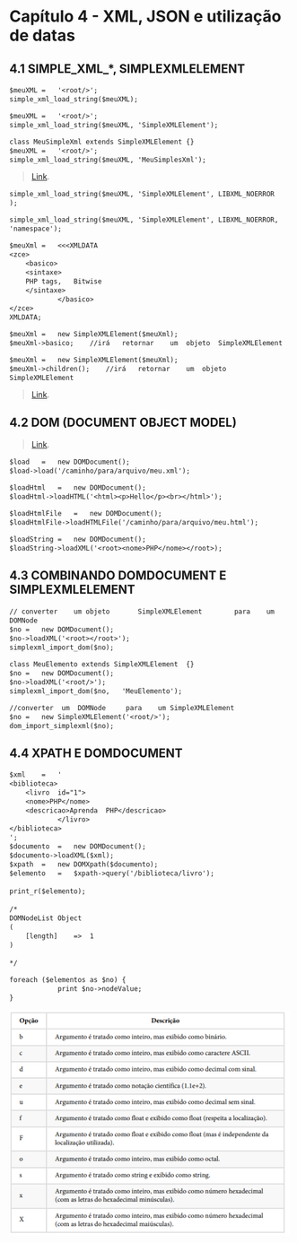 # Capítulo 4 - 	XML,	JSON	e	utilização	de	datas

## 4.1	SIMPLE_XML_*,	SIMPLEXMLELEMENT

``` 
$meuXML	=	'<root/>';
simple_xml_load_string($meuXML);
```

``` 
$meuXML	=	'<root/>';
simple_xml_load_string($meuXML,	'SimpleXMLElement');
```

``` 
class MeuSimpleXml extends SimpleXMLElement	{}
$meuXML	=	'<root/>';
simple_xml_load_string($meuXML,	'MeuSimplesXml');
```

> [Link](http://php.net/manual/pt_BR/libxml.constants.php).

``` 
simple_xml_load_string($meuXML,	'SimpleXMLElement',	LIBXML_NOERROR
);
``` 

``` 
simple_xml_load_string($meuXML,	'SimpleXMLElement',	LIBXML_NOERROR,	'namespace');
``` 

``` 
$meuXml	=	<<<XMLDATA
<zce>
	<basico>
	<sintaxe>
	PHP	tags,	Bitwise
	</sintaxe>
			</basico>
</zce>
XMLDATA;
``` 

``` 
$meuXml	=	new	SimpleXMLElement($meuXml);
$meuXml->basico;	//irá	retornar	um	objeto	SimpleXMLElement
``` 

``` 
$meuXml	=	new	SimpleXMLElement($meuXml);
$meuXml->children();	//irá	retornar	um	objeto	SimpleXMLElement
``` 

> [Link](http://php.net/manual/en/refs.xml.php).

## 4.2	DOM	(DOCUMENT	OBJECT	MODEL)

> [Link](http://php.net/manual/en/book.dom.php).


``` 
$load	=	new	DOMDocument();
$load->load('/caminho/para/arquivo/meu.xml');
``` 

``` 
$loadHtml	=	new	DOMDocument();
$loadHtml->loadHTML('<html><p>Hello</p><br></html>');
``` 

``` 
$loadHtmlFile	=	new	DOMDocument();
$loadHtmlFile->loadHTMLFile('/caminho/para/arquivo/meu.html');
``` 

``` 
$loadString	=	new	DOMDocument();
$loadString->loadXML('<root><nome>PHP</nome></root>);
``` 

## 4.3	 COMBINANDO	 DOMDOCUMENT E SIMPLEXMLELEMENT

``` 
// converter	um objeto		SimpleXMLElement		para	um		DOMNode
$no	=	new	DOMDocument();
$no->loadXML('<root></root>');
simplexml_import_dom($no);
``` 

``` 
class MeuElemento extends SimpleXMLElement	{}
$no	=	new	DOMDocument();
$no->loadXML('<root/>');
simplexml_import_dom($no,	'MeuElemento');
``` 

``` 
//converter	 um	 DOMNode	 para	 um SimpleXMLElement
$no	=	new	SimpleXMLElement('<root/>');
dom_import_simplexml($no);
``` 


## 4.4	XPATH	E	DOMDOCUMENT
``` 
$xml	=	'
<biblioteca>
	<livro	id="1">
	<nome>PHP</nome>
	<descricao>Aprenda	PHP</descricao>
			</livro>
</biblioteca>
';
$documento	=	new	DOMDocument();
$documento->loadXML($xml);
$xpath	=	new	DOMXpath($documento);
$elemento	=	$xpath->query('/biblioteca/livro');

print_r($elemento);

/*
DOMNodeList	Object
(
	[length]	=>	1
)

*/
``` 

``` 
foreach	($elementos as $no)	{
			print $no->nodeValue;
}

``` 

<img src="https://github.com/karenyov/certificacaoPHP/blob/main/img/3.9%20-%20Strings%20-%201.png" width="500">
